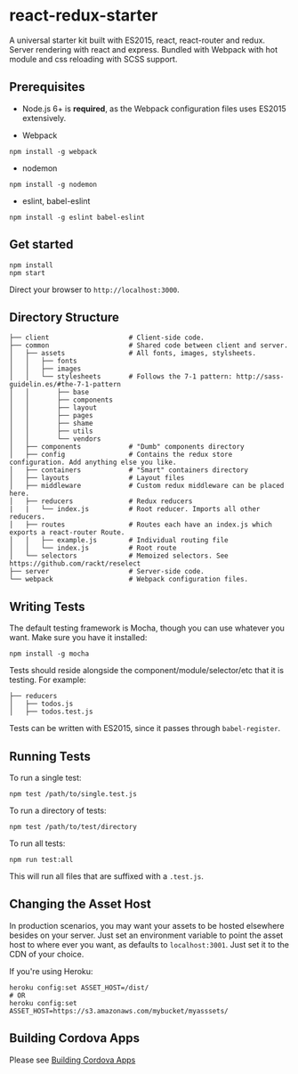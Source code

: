 # react-redux-starter

A universal starter kit built with ES2015, react, react-router and redux. Server
rendering with react and express. Bundled with Webpack with hot module and css
reloading with SCSS support.

## Prerequisites

* Node.js 6+ is **required**, as the Webpack configuration files uses ES2015
extensively.

* Webpack
```
npm install -g webpack
```

* nodemon

```
npm install -g nodemon
```

* eslint, babel-eslint

```
npm install -g eslint babel-eslint
```

## Get started

```
npm install
npm start
```

Direct your browser to `http://localhost:3000`.


## Directory Structure
```
├── client                    # Client-side code.
├── common                    # Shared code between client and server.
│   ├── assets                # All fonts, images, stylsheets.
│   │   ├── fonts
│   │   ├── images
│   │   └── stylesheets       # Follows the 7-1 pattern: http://sass-guidelin.es/#the-7-1-pattern
│   │       ├── base
│   │       ├── components
│   │       ├── layout
│   │       ├── pages
│   │       ├── shame
│   │       ├── utils
│   │       └── vendors
│   ├── components            # "Dumb" components directory
│   ├── config                # Contains the redux store configuration. Add anything else you like.
│   ├── containers            # "Smart" containers directory
│   ├── layouts               # Layout files
│   ├── middleware            # Custom redux middleware can be placed here.
│   ├── reducers              # Redux reducers
|   |   └── index.js          # Root reducer. Imports all other reducers.
│   ├── routes                # Routes each have an index.js which exports a react-router Route.
│   │   ├── example.js        # Individual routing file
│   │   └── index.js          # Root route
│   └── selectors             # Memoized selectors. See https://github.com/rackt/reselect
├── server                    # Server-side code.
└── webpack                   # Webpack configuration files.
```

## Writing Tests
The default testing framework is Mocha, though you can use whatever you want.
Make sure you have it installed:

```
npm install -g mocha
```

Tests should reside alongside the component/module/selector/etc that it is
testing. For example:

```
├── reducers
│   ├── todos.js
│   ├── todos.test.js
```

Tests can be written with ES2015, since it passes through `babel-register`.

## Running Tests
To run a single test:
```
npm test /path/to/single.test.js
```

To run a directory of tests:

```
npm test /path/to/test/directory
```

To run all tests:

```
npm run test:all
```

This will run all files that are suffixed with a `.test.js`.

## Changing the Asset Host

In production scenarios, you may want your assets to be hosted elsewhere besides
on your server. Just set an environment variable to point the asset host to
where ever you want, as defaults to `localhost:3001`. Just set it to the CDN of
your choice.

If you're using Heroku:
```
heroku config:set ASSET_HOST=/dist/
# OR
heroku config:set ASSET_HOST=https://s3.amazonaws.com/mybucket/myasssets/
```

## Building Cordova Apps

Please see [Building Cordova Apps](docs/cordova.md)
